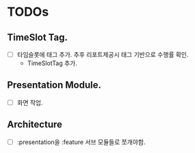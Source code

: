 # TODOs

## TimeSlot Tag.
- [ ] 타임슬롯에 태그 추가. 추후 리포트제공시 태그 기반으로 수행률 확인.
  - TimeSlotTag 추가.

## Presentation Module.
- [ ] 화면 작업. 

## Architecture
- [ ] :presentation을 :feature 서브 모듈들로 쪼개야함.
